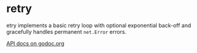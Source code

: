retry
=====

etry implements a basic retry loop with optional exponential back-off and
gracefully handles permanent `net.Error` errors.


[API docs on godoc.org](http://godoc.org/github.com/stvp/retry)

